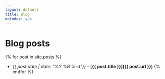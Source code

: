```yaml
---
layout: default
title: Blog
noindex: yes
---
```

# Blog posts

{% for post in site.posts %}
* *{{ post.date  | date: "%Y %B %-d"}}* - **[{{ post.title }}]({{ post.url }})**
{% endfor %}

